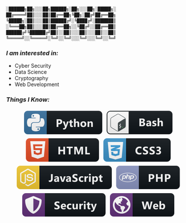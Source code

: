 ```

░██████╗██╗░░░██╗██████╗░██╗░░░██╗░█████╗░
██╔════╝██║░░░██║██╔══██╗╚██╗░██╔╝██╔══██╗
╚█████╗░██║░░░██║██████╔╝░╚████╔╝░███████║
░╚═══██╗██║░░░██║██╔══██╗░░╚██╔╝░░██╔══██║
██████╔╝╚██████╔╝██║░░██║░░░██║░░░██║░░██║
╚═════╝░░╚═════╝░╚═╝░░╚═╝░░░╚═╝░░░╚═╝░░╚═╝
```

### _I am interested in:_ 
 - Cyber Security
 - Data Science
 - Cryptography
 - Web Development
 
 
 ### _Things I Know:_
<p align="center">
  <img src="https://raw.githubusercontent.com/MikeCodesDotNET/ColoredBadges/master/svg/dev/languages/python.svg" alt="Python" style="margin:4px">
  <img src="https://raw.githubusercontent.com/MikeCodesDotNET/ColoredBadges/master/svg/dev/tools/bash.svg" alt="Bash" style="margin:4px">
   <img src="https://github.com/MikeCodesDotNET/ColoredBadges/blob/master/svg/dev/languages/html.svg" alt="HTML" style="margin:4px">
   <img src="https://github.com/MikeCodesDotNET/ColoredBadges/blob/master/svg/dev/languages/css3.svg" alt="CSS" style="margin:4px">
   <img src="https://github.com/MikeCodesDotNET/ColoredBadges/blob/master/svg/dev/languages/js.svg" alt="JavaScript" style="margin:4px">
   <img src="https://github.com/MikeCodesDotNET/ColoredBadges/blob/master/svg/dev/languages/php.svg" alt="PHP" style="margin:4px">
   <img src="https://github.com/MikeCodesDotNET/ColoredBadges/blob/master/svg/dev/misc/security.svg" alt="CyberSecurity" style="margin:4px">
   <img src="https://github.com/MikeCodesDotNET/ColoredBadges/blob/master/svg/dev/misc/web.svg" alt="Web Development" style="margin:4px">
   

